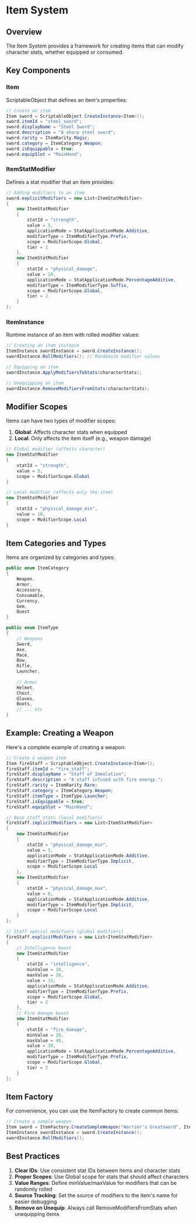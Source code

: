 # Item System

## Overview

The Item System provides a framework for creating items that can modify character stats, whether equipped or consumed.

## Key Components

### Item

ScriptableObject that defines an item's properties:

```csharp
// Create an item
Item sword = ScriptableObject.CreateInstance<Item>();
sword.itemId = "steel_sword";
sword.displayName = "Steel Sword";
sword.description = "A sharp steel sword";
sword.rarity = ItemRarity.Magic;
sword.category = ItemCategory.Weapon;
sword.isEquippable = true;
sword.equipSlot = "MainHand";
```

### ItemStatModifier

Defines a stat modifier that an item provides:

```csharp
// Adding modifiers to an item
sword.explicitModifiers = new List<ItemStatModifier>
{
    new ItemStatModifier
    {
        statId = "strength",
        value = 5,
        applicationMode = StatApplicationMode.Additive,
        modifierType = ItemModifierType.Prefix,
        scope = ModifierScope.Global,
        tier = 1
    },
    new ItemStatModifier
    {
        statId = "physical_damage",
        value = 20,
        applicationMode = StatApplicationMode.PercentageAdditive,
        modifierType = ItemModifierType.Suffix,
        scope = ModifierScope.Global,
        tier = 2
    }
};
```

### ItemInstance

Runtime instance of an item with rolled modifier values:

```csharp
// Creating an item instance
ItemInstance swordInstance = sword.CreateInstance();
swordInstance.RollModifiers(); // Randomize modifier values

// Equipping an item
swordInstance.ApplyModifiersToStats(characterStats);

// Unequipping an item
swordInstance.RemoveModifiersFromStats(characterStats);
```

## Modifier Scopes

Items can have two types of modifier scopes:

1. **Global**: Affects character stats when equipped
2. **Local**: Only affects the item itself (e.g., weapon damage)

```csharp
// Global modifier (affects character)
new ItemStatModifier
{
    statId = "strength",
    value = 5,
    scope = ModifierScope.Global
}

// Local modifier (affects only the item)
new ItemStatModifier
{
    statId = "physical_damage_min",
    value = 10,
    scope = ModifierScope.Local
}
```

## Item Categories and Types

Items are organized by categories and types:

```csharp
public enum ItemCategory
{
    Weapon,
    Armor,
    Accessory,
    Consumable,
    Currency,
    Gem,
    Quest
}

public enum ItemType
{
    // Weapons
    Sword,
    Axe,
    Mace,
    Bow,
    Rifle,
    Launcher,
    
    // Armor
    Helmet,
    Chest,
    Gloves,
    Boots,
    // ... etc
}
```

## Example: Creating a Weapon

Here's a complete example of creating a weapon:

```csharp
// Create a weapon item
Item fireStaff = ScriptableObject.CreateInstance<Item>();
fireStaff.itemId = "fire_staff";
fireStaff.displayName = "Staff of Immolation";
fireStaff.description = "A staff infused with fire energy.";
fireStaff.rarity = ItemRarity.Rare;
fireStaff.category = ItemCategory.Weapon;
fireStaff.itemType = ItemType.Launcher;
fireStaff.isEquippable = true;
fireStaff.equipSlot = "MainHand";

// Base staff stats (local modifiers)
fireStaff.implicitModifiers = new List<ItemStatModifier>
{
    new ItemStatModifier
    {
        statId = "physical_damage_min",
        value = 5,
        applicationMode = StatApplicationMode.Additive,
        modifierType = ItemModifierType.Implicit,
        scope = ModifierScope.Local
    },
    new ItemStatModifier
    {
        statId = "physical_damage_max",
        value = 8,
        applicationMode = StatApplicationMode.Additive,
        modifierType = ItemModifierType.Implicit,
        scope = ModifierScope.Local
    }
};

// Staff special modifiers (global modifiers)
fireStaff.explicitModifiers = new List<ItemStatModifier>
{
    // Intelligence boost
    new ItemStatModifier
    {
        statId = "intelligence",
        minValue = 10,
        maxValue = 20,
        value = 15,
        applicationMode = StatApplicationMode.Additive,
        modifierType = ItemModifierType.Prefix,
        scope = ModifierScope.Global,
        tier = 2
    },
    // Fire damage boost
    new ItemStatModifier
    {
        statId = "fire_damage",
        minValue = 20,
        maxValue = 40,
        value = 30,
        applicationMode = StatApplicationMode.PercentageAdditive,
        modifierType = ItemModifierType.Prefix,
        scope = ModifierScope.Global,
        tier = 2
    }
};
```

## Item Factory

For convenience, you can use the ItemFactory to create common items:

```csharp
// Create a sample weapon
Item sword = ItemFactory.CreateSampleWeapon("Warrior's Greatsword", ItemType.Sword, ItemRarity.Rare);
ItemInstance swordInstance = sword.CreateInstance();
swordInstance.RollModifiers();
```

## Best Practices

1. **Clear IDs**: Use consistent stat IDs between items and character stats
2. **Proper Scopes**: Use Global scope for stats that should affect characters
3. **Value Ranges**: Define minValue/maxValue for modifiers that can be randomly rolled
4. **Source Tracking**: Set the source of modifiers to the item's name for easier debugging
5. **Remove on Unequip**: Always call RemoveModifiersFromStats when unequipping items
